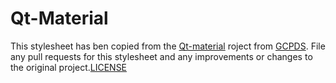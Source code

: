 # Qt-Material

This stylesheet has ben copied from the [Qt-material](https://github.com/UN-GCPDS/qt-material)
roject from [GCPDS](https://github.com/UN-GCPDS). File any pull requests for
this stylesheet and any improvements or changes to the original project.[LICENSE](LICENSE)